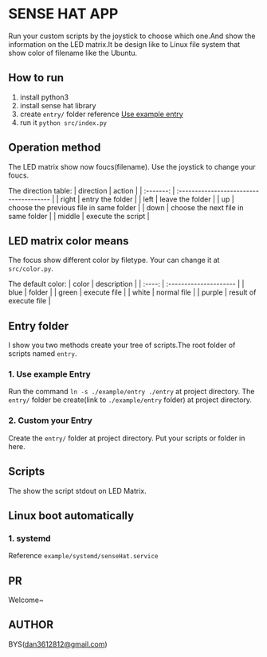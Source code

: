 # SENSE HAT APP
Run your custom scripts by the joystick to choose which one.And show the information on the LED matrix.It be design like to Linux file system that show color of filename like the Ubuntu.

## How to run
1. install python3
2. install sense hat library
3. create `entry/` folder reference [Use example entry](#1-use-example-entry)
4. run it `python src/index.py`

## Operation method
The LED matrix show now foucs(filename).
Use the joystick to change your foucs.

The direction table:
| direction | action                                  |
| :-------: | :-------------------------------------- |
|   right   | entry the folder                        |
|   left    | leave the folder                        |
|    up     | choose the previous file in same folder |
|   down    | choose the next file in same folder     |
|  middle   | execute the script                      |


## LED matrix color means
The focus show different color by filetype.
Your can change it at `src/color.py`.

The default color:
| color  | description            |
| :----: | :--------------------- |
|  blue  | folder                 |
| green  | execute file           |
| white  | normal file            |
| purple | result of execute file |

## Entry folder
I show you two methods create your tree of scripts.The root folder of scripts named `entry`.

### 1. Use example Entry
Run the command `ln -s ./example/entry ./entry` at project directory.
The `entry/` folder be create(link to `./example/entry` folder) at project directory.

### 2. Custom your Entry
Create the `entry/` folder at project directory.
Put your scripts or folder in here.

## Scripts
The show the script stdout on LED Matrix.

## Linux boot automatically

### 1. systemd
Reference `example/systemd/senseHat.service`

## PR
Welcome~

## AUTHOR
BYS(dan3612812@gmail.com)
